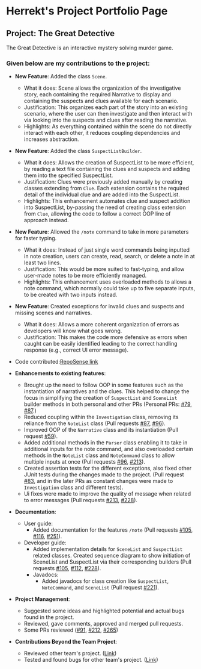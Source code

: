 # Herrekt's Project Portfolio Page

## Project: The Great Detective
The Great Detective is an interactive mystery solving murder game.

### Given below are my contributions to the project:

* **New Feature**: Added the class `Scene`.
  * What it does: Scene allows the organization of the investigative story, each containing the required Narrative to 
  display and containing the suspects and clues available for each scenario.
  * Justification: This organizes each part of the story into an existing scenario, where the user can then investigate 
  and then interact with via looking into the suspects and clues after reading the narrative.
  * Highlights: As everything contained within the scene do not directly interact with each other, it reduces coupling 
  dependencies and increases abstraction.
  

* **New Feature**: Added the class `SuspectListBuilder`.
  * What it does: Allows the creation of SuspectList to be more efficient, by reading a text file containing the clues
  and suspects and adding them into the specified SuspectList.
  * Justification: Clues were previously added manually by creating classes extending from `Clue`.
  Each extension contains the required detail of the individual clue and are added into the SuspectList.
  * Highlights: This enhancement automates clue and suspect addition into SuspectList, by-passing the need of creating 
  class extension from `Clue`, allowing the code to follow a correct OOP line of approach instead.


* **New Feature**: Allowed the `/note` command to take in more parameters for faster typing.
    * What it does: Instead of just single word commands being inputted in note creation, 
  users can create, read, search, or delete a note in at least two lines.
    * Justification: This would be more suited to fast-typing, and allow user-made notes to be more efficiently managed.
    * Highlights: This enhancement uses overloaded methods to allows a note command, 
  which normally could take up to five separate inputs, to be created with two inputs instead.


* **New Feature**: Created exceptions for invalid clues and suspects and missing scenes and narratives.
  * What it does: Allows a more coherent organization of errors as developers will know what goes wrong.
  * Justification: This makes the code more defensive as errors when caught can be easily identified leading to the
  correct handling response (e.g., correct UI error message).


* Code contributed:[RepoSense link](https://nus-cs2113-ay2122s1.github.io/tp-dashboard/?search=&sort=groupTitle&sortWithin=title&timeframe=commit&mergegroup=&groupSelect=groupByRepos&breakdown=true&checkedFileTypes=docs~functional-code~test-code~other&since=2021-09-25&tabOpen=true&tabType=authorship&tabAuthor=Herrekt&tabRepo=AY2122S1-CS2113-T14-1%2Ftp%5Bmaster%5D&authorshipIsMergeGroup=false&authorshipFileTypes=docs~functional-code~test-code&authorshipIsBinaryFileTypeChecked=false) 


* **Enhancements to existing features**: 
  * Brought up the need to follow OOP in some features such as the instantiation of narratives and the clues.
    This helped to change the focus in simplifying the creation of `SuspectList` and `SceneList` builder methods
    in both personal and other PRs (Personal PRs: [#79](https://github.com/AY2122S1-CS2113-T14-1/tp/pull/79), 
  [#87](https://github.com/AY2122S1-CS2113-T14-1/tp/pull/87).)
  * Reduced coupling within the `Investigation` class, removing its reliance from the `NoteList` class 
  (Pull requests [#87](https://github.com/AY2122S1-CS2113-T14-1/tp/pull/87), [#96](https://github.com/AY2122S1-CS2113-T14-1/tp/pull/96)).
  * Improved OOP of the `Narrative` class and its instantiation (Pull request [#59](https://github.com/AY2122S1-CS2113-T14-1/tp/pull/59)).
  * Added additional methods in the `Parser` class enabling it to take in additional inputs for the note command,
  and also overloaded certain methods in the `NoteList` class and `NoteCommand` class to allow multiple inputs at once 
  (Pull requests [#96](https://github.com/AY2122S1-CS2113-T14-1/tp/pull/96), [#213](https://github.com/AY2122S1-CS2113-T14-1/tp/pull/213)).
  * Created assertion tests for the different exceptions, 
  also fixed other JUnit tests during the changes made to the project. 
  (Pull request [#83](https://github.com/AY2122S1-CS2113-T14-1/tp/pull/83), 
  and in the later PRs as constant changes were made to `Investigation` class and different tests).
  * Ui fixes were made to improve the quality of message when related to error messages 
  (Pull requests [#213](https://github.com/AY2122S1-CS2113-T14-1/tp/pull/213), 
  [#228](https://github.com/AY2122S1-CS2113-T14-1/tp/pull/228)).


* **Documentation**: 
  * User guide:
    * Added documentation for the features `/note` 
    (Pull requests [#105](https://github.com/AY2122S1-CS2113-T14-1/tp/pull/105), 
    [#116](https://github.com/AY2122S1-CS2113-T14-1/tp/pull/116), 
    [#251](https://github.com/AY2122S1-CS2113-T14-1/tp/pull/251)).
  * Developer guide:
    * Added implementation details for `SceneList` and `SuspectList` related classes. 
    Created sequence diagram to show initiation of SceneList and SuspectList via their corresponding builders
    (Pull requests [#105](https://github.com/AY2122S1-CS2113-T14-1/tp/pull/105),
    [#112](https://github.com/AY2122S1-CS2113-T14-1/tp/pull/112), 
    [#228](https://github.com/AY2122S1-CS2113-T14-1/tp/pull/228)).
    * Javadocs:
      * Added javadocs for class creation like `SuspectList`, `NoteCommand`, and `SceneList` 
      (Pull request [#221](https://github.com/AY2122S1-CS2113-T14-1/tp/pull/221)).
      

* **Project Management**:
  * Suggested some ideas and highlighted potential and actual bugs found in the project.
  * Reviewed, gave comments, approved and merged pull requests.
  * Some PRs reviewed ([#91](https://github.com/AY2122S1-CS2113-T14-1/tp/pull/91), 
  [#212](https://github.com/AY2122S1-CS2113-T14-1/tp/pull/212), 
  [#265](https://github.com/AY2122S1-CS2113-T14-1/tp/pull/265))


* **Contributions Beyond the Team Project**:
  * Reviewed other team's project. ([Link](https://github.com/nus-cs2113-AY2122S1/tp/pull/20/files/5aaebadda56165624a8b171ea6f72a4cce233ea2))
  * Tested and found bugs for other team's project. ([Link](https://github.com/Herrekt/ped))